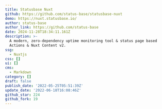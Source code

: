 ```yaml
---
title: Statusbase Nuxt
github: https://github.com/status-base/statusbase-nuxt
demo: https://nuxt.statusbase.io/
author: status-base
author_link: https://github.com/status-base
date: 2024-11-28T18:34:11.161Z
description: >-
  A modern, zero-dependency uptime monitoring tool & status page based on GitHub
  Actions & Nuxt Content v2.
ssg:
  - Nuxtjs
css: []
ui: []
cms:
  - Markdown
category: []
draft: false
publish_date: '2022-05-25T05:51:39Z'
update_date: '2022-06-18T16:08:46Z'
github_star: 224
github_fork: 19
---
```

